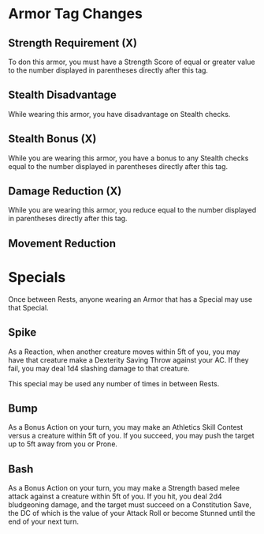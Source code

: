 # Armor Tag Changes
## Strength Requirement (X)
To don this armor, you must have a Strength Score of equal or greater value to the number displayed in parentheses directly after this tag.
## Stealth Disadvantage
While wearing this armor, you have disadvantage on Stealth checks.
## Stealth Bonus (X)
While you are wearing this armor, you have a bonus to any Stealth checks equal to the number displayed in parentheses directly after this tag.
## Damage Reduction (X)
While you are wearing this armor, you reduce  equal to the number displayed in parentheses directly after this tag.
## Movement Reduction
# Specials
Once between Rests, anyone wearing an Armor that has a Special may use that Special.
## Spike
As a Reaction, when another creature moves within 5ft of you, you may have that creature make a Dexterity Saving Throw against your AC. If they fail, you may deal 1d4 slashing damage to that creature.

This special may be used any number of times in between Rests.

## Bump
As a Bonus Action on your turn, you may make an Athletics Skill Contest versus a creature within 5ft of you. If you succeed, you may push the target up to 5ft away from you or Prone.

## Bash
As a Bonus Action on your turn, you may make a Strength based melee attack against a creature within 5ft of you. If you hit, you deal 2d4 bludgeoning damage, and the target must succeed on a Constitution Save, the DC of which is the value of your Attack Roll or become Stunned until the end of your next turn.